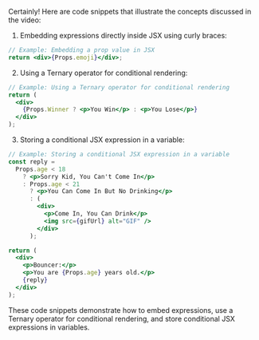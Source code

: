 Certainly! Here are code snippets that illustrate the concepts discussed in the video:

1. Embedding expressions directly inside JSX using curly braces:
```jsx
// Example: Embedding a prop value in JSX
return <div>{Props.emoji}</div>;
```

2. Using a Ternary operator for conditional rendering:
```jsx
// Example: Using a Ternary operator for conditional rendering
return (
  <div>
    {Props.Winner ? <p>You Win</p> : <p>You Lose</p>}
  </div>
);
```

3. Storing a conditional JSX expression in a variable:
```jsx
// Example: Storing a conditional JSX expression in a variable
const reply =
  Props.age < 18
    ? <p>Sorry Kid, You Can't Come In</p>
    : Props.age < 21
      ? <p>You Can Come In But No Drinking</p>
      : (
        <div>
          <p>Come In, You Can Drink</p>
          <img src={gifUrl} alt="GIF" />
        </div>
      );

return (
  <div>
    <p>Bouncer:</p>
    <p>You are {Props.age} years old.</p>
    {reply}
  </div>
);
```

These code snippets demonstrate how to embed expressions, use a Ternary operator for conditional rendering, and store conditional JSX expressions in variables.